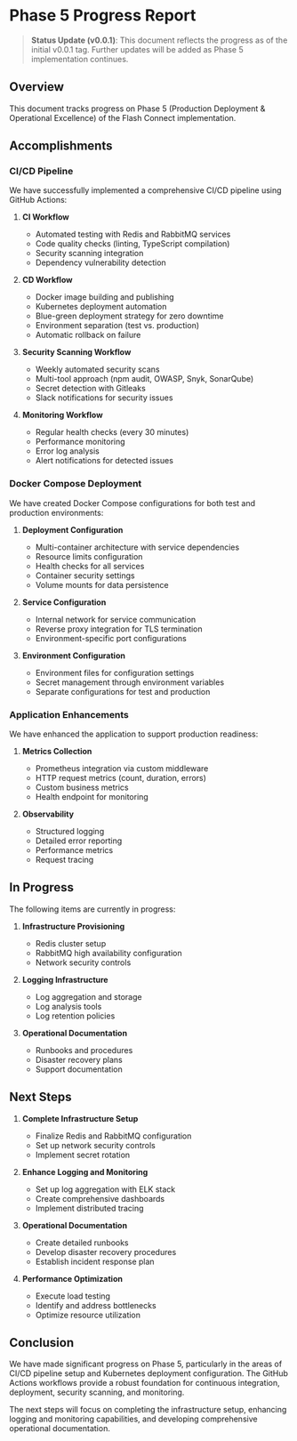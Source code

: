 # Phase 5 Progress Report

> **Status Update (v0.0.1)**: This document reflects the progress as of the initial v0.0.1 tag. Further updates will be added as Phase 5 implementation continues.

## Overview

This document tracks progress on Phase 5 (Production Deployment & Operational Excellence) of the Flash Connect implementation.

## Accomplishments

### CI/CD Pipeline

We have successfully implemented a comprehensive CI/CD pipeline using GitHub Actions:

1. **CI Workflow** 
   - Automated testing with Redis and RabbitMQ services
   - Code quality checks (linting, TypeScript compilation)
   - Security scanning integration
   - Dependency vulnerability detection

2. **CD Workflow**
   - Docker image building and publishing
   - Kubernetes deployment automation
   - Blue-green deployment strategy for zero downtime
   - Environment separation (test vs. production)
   - Automatic rollback on failure

3. **Security Scanning Workflow**
   - Weekly automated security scans
   - Multi-tool approach (npm audit, OWASP, Snyk, SonarQube)
   - Secret detection with Gitleaks
   - Slack notifications for security issues

4. **Monitoring Workflow**
   - Regular health checks (every 30 minutes)
   - Performance monitoring
   - Error log analysis
   - Alert notifications for detected issues

### Docker Compose Deployment

We have created Docker Compose configurations for both test and production environments:

1. **Deployment Configuration**
   - Multi-container architecture with service dependencies
   - Resource limits configuration
   - Health checks for all services
   - Container security settings
   - Volume mounts for data persistence

2. **Service Configuration**
   - Internal network for service communication
   - Reverse proxy integration for TLS termination
   - Environment-specific port configurations

3. **Environment Configuration**
   - Environment files for configuration settings
   - Secret management through environment variables
   - Separate configurations for test and production

### Application Enhancements

We have enhanced the application to support production readiness:

1. **Metrics Collection**
   - Prometheus integration via custom middleware
   - HTTP request metrics (count, duration, errors)
   - Custom business metrics
   - Health endpoint for monitoring

2. **Observability**
   - Structured logging
   - Detailed error reporting
   - Performance metrics
   - Request tracing

## In Progress

The following items are currently in progress:

1. **Infrastructure Provisioning**
   - Redis cluster setup
   - RabbitMQ high availability configuration
   - Network security controls

2. **Logging Infrastructure**
   - Log aggregation and storage
   - Log analysis tools
   - Log retention policies

3. **Operational Documentation**
   - Runbooks and procedures
   - Disaster recovery plans
   - Support documentation

## Next Steps

1. **Complete Infrastructure Setup**
   - Finalize Redis and RabbitMQ configuration
   - Set up network security controls
   - Implement secret rotation

2. **Enhance Logging and Monitoring**
   - Set up log aggregation with ELK stack
   - Create comprehensive dashboards
   - Implement distributed tracing

3. **Operational Documentation**
   - Create detailed runbooks
   - Develop disaster recovery procedures
   - Establish incident response plan

4. **Performance Optimization**
   - Execute load testing
   - Identify and address bottlenecks
   - Optimize resource utilization

## Conclusion

We have made significant progress on Phase 5, particularly in the areas of CI/CD pipeline setup and Kubernetes deployment configuration. The GitHub Actions workflows provide a robust foundation for continuous integration, deployment, security scanning, and monitoring.

The next steps will focus on completing the infrastructure setup, enhancing logging and monitoring capabilities, and developing comprehensive operational documentation.